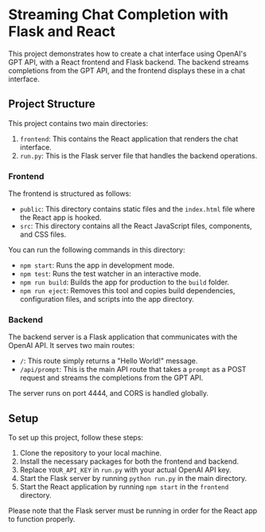 # Streaming Chat Completion with Flask and React

This project demonstrates how to create a chat interface using OpenAI's GPT API, with a React frontend and Flask backend. The backend streams completions from the GPT API, and the frontend displays these in a chat interface. 

## Project Structure

This project contains two main directories:

1. `frontend`: This contains the React application that renders the chat interface.
2. `run.py`: This is the Flask server file that handles the backend operations.

### Frontend

The frontend is structured as follows:

- `public`: This directory contains static files and the `index.html` file where the React app is hooked.
- `src`: This directory contains all the React JavaScript files, components, and CSS files.

You can run the following commands in this directory:

- `npm start`: Runs the app in development mode.
- `npm test`: Runs the test watcher in an interactive mode.
- `npm run build`: Builds the app for production to the `build` folder.
- `npm run eject`: Removes this tool and copies build dependencies, configuration files, and scripts into the app directory.

### Backend

The backend server is a Flask application that communicates with the OpenAI API. It serves two main routes:

- `/`: This route simply returns a "Hello World!" message.
- `/api/prompt`: This is the main API route that takes a `prompt` as a POST request and streams the completions from the GPT API.

The server runs on port 4444, and CORS is handled globally.

## Setup

To set up this project, follow these steps:

1. Clone the repository to your local machine.
2. Install the necessary packages for both the frontend and backend.
3. Replace `YOUR_API_KEY` in `run.py` with your actual OpenAI API key.
4. Start the Flask server by running `python run.py` in the main directory.
5. Start the React application by running `npm start` in the `frontend` directory.

Please note that the Flask server must be running in order for the React app to function properly.
